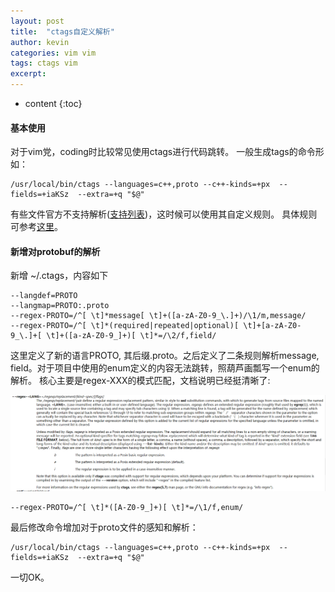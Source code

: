 ```yaml
---
layout: post
title:  "ctags自定义解析"
author: kevin
categories: vim vim
tags: ctags vim
excerpt: 
---
```

* content
{:toc}

#### 基本使用
对于vim党，coding时比较常见使用ctags进行代码跳转。
一般生成tags的命令形如：
```
/usr/local/bin/ctags --languages=c++,proto --c++-kinds=+px  --fields=+iaKSz  --extra=+q "$@"
```
有些文件官方不支持解析([支持列表](http://ctags.sourceforge.net/languages.html))，这时候可以使用其自定义规则。
具体规则可参考[这里](http://ctags.sourceforge.net/ctags.html)。

#### 新增对protobuf的解析
新增 ~/.ctags，内容如下
```
--langdef=PROTO
--langmap=PROTO:.proto
--regex-PROTO=/^[ \t]*message[ \t]+([a-zA-Z0-9_\.]+)/\1/m,message/
--regex-PROTO=/^[ \t]*(required|repeated|optional)[ \t]+[a-zA-Z0-9_\.]+[ \t]+([a-zA-Z0-9_]+)[ \t]*=/\2/f,field/
```
这里定义了新的语言PROTO, 其后缀.proto。之后定义了二条规则解析message, field。对于项目中使用的enum定义的内容无法跳转，照葫芦画瓢写一个enum的解析。
核心主要是regex-XXX的模式匹配，文档说明已经挺清晰了:

![Alt text](/assets/1525081213113.png)

```
--regex-PROTO=/^[ \t]*([A-Z0-9_]+)[ \t]*=/\1/f,enum/
```

最后修改命令增加对于proto文件的感知和解析：
```
/usr/local/bin/ctags --languages=c++,proto --c++-kinds=+px  --fields=+iaKSz  --extra=+q "$@"
```

一切OK。

